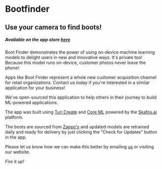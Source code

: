 # Bootfinder
## Use your camera to find boots!
##### Available on the app store [here](https://apps.apple.com/us/app/boot-finder/id1472790615?ls=1)

Boot Finder demonstrates the power of using on-device machine learning models to delight users in new and innovative ways. It's private too! Because this model runs on-device, customer photos never leave the phone!

Apps like Boot Finder represent a whole new customer acquisition channel for retail organizations. Contact us today if you're interested in a similar application for your business!

We've open-sourced this application to help others in their journey to build ML-powered applications.

The app was built using [Turi Create](https://github.com/apple/turicreate) and [Core ML](https://developer.apple.com/documentation/coreml) powered by the [Skafos.ai](https://www.skafos.ai) platform. 

The boots are sourced from [Zappo's](https://www.zappos.com) and updated models are retrained daily and ready for delivery by just clicking the "Check for Updates" button in the app.

Please let us know how we can make this better by emailing [us](mailto:info@skafos.ai) or visiting our website.

*Fire it up!*

